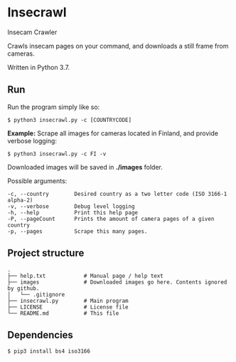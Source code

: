 # Insecrawl

Insecam Crawler

Crawls insecam pages on your command, and downloads a still frame from cameras.

Written in Python 3.7.

## Run

Run the program simply like so:

```
$ python3 insecrawl.py -c [COUNTRYCODE]
```

**Example:** Scrape all images for cameras located in Finland, and provide verbose logging:

```
$ python3 insecrawl.py -c FI -v
```

Downloaded images will be saved in **./images** folder.

Possible arguments:

```
-c, --country        Desired country as a two letter code (ISO 3166-1 alpha-2)
-v, --verbose        Debug level logging
-h, --help           Print this help page
-P, --pageCount      Prints the amount of camera pages of a given country
-p, --pages          Scrape this many pages.
```

## Project structure

```
.
├── help.txt            # Manual page / help text
├── images              # Downloaded images go here. Contents ignored by github.
│   └── .gitignore
├── insecrawl.py        # Main program
├── LICENSE             # License file
└── README.md           # This file
```

## Dependencies

```
$ pip3 install bs4 iso3166
```
